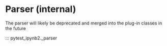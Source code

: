 # Parser (internal)

The parser will likely be deprecated and merged into the plug-in classes in the future

::: pytest_ipynb2._parser
